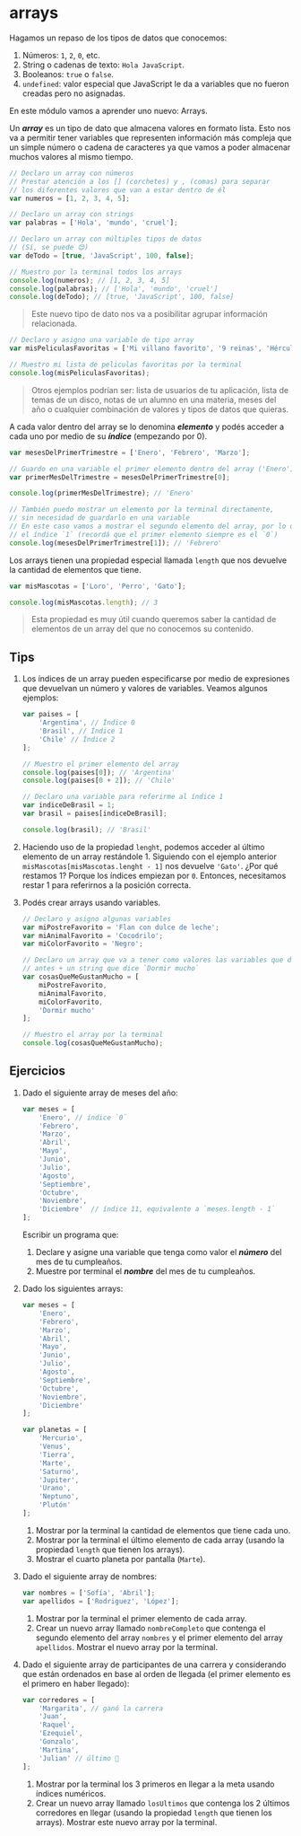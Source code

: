 # arrays

Hagamos un repaso de los tipos de datos que conocemos:

1. Números: `1`, `2`, `0`, etc.
1. String o cadenas de texto: `Hola JavaScript`.
1. Booleanos: `true` o `false`.
1. `undefined`: valor especial que JavaScript le da a variables que no fueron creadas pero no asignadas.

En este módulo vamos a aprender uno nuevo: Arrays.

Un **_array_** es un tipo de dato que almacena valores en formato lista. Esto nos va a permitir tener variables que representen información más compleja que un simple número o cadena de caracteres ya que vamos a poder almacenar muchos valores al mismo tiempo.

```javascript
// Declaro un array con números
// Prestar atención a los [] (corchetes) y , (comas) para separar
// los diferentes valores que van a estar dentro de él
var numeros = [1, 2, 3, 4, 5];

// Declaro un array con strings
var palabras = ['Hola', 'mundo', 'cruel'];

// Declaro un array con múltiples tipos de datos
// (Sí, se puede 😊)
var deTodo = [true, 'JavaScript', 100, false];

// Muestro por la terminal todos los arrays
console.log(numeros); // [1, 2, 3, 4, 5]
console.log(palabras); // ['Hola', 'mundo', 'cruel']
console.log(deTodo); // [true, 'JavaScript', 100, false]
```

> Este nuevo tipo de dato nos va a posibilitar agrupar información relacionada.

```javascript
// Declaro y asigno una variable de tipo array
var misPeliculasFavoritas = ['Mi villano favorito', '9 reinas', 'Hércules vigila'];

// Muestro mi lista de peliculas favoritas por la terminal
console.log(misPeliculasFavoritas);
```

> Otros ejemplos podrían ser: lista de usuarios de tu aplicación, lista de temas de un disco, notas de un alumno en una materia, meses del año o cualquier combinación de valores y tipos de datos que quieras.

A cada valor dentro del array se lo denomina **_elemento_** y podés acceder a cada uno por medio de su **_índice_** (empezando por 0).

```javascript
var mesesDelPrimerTrimestre = ['Enero', 'Febrero', 'Marzo'];

// Guardo en una variable el primer elemento dentro del array ('Enero')
var primerMesDelTrimestre = mesesDelPrimerTrimestre[0];

console.log(primerMesDelTrimestre); // 'Enero'

// También puedo mostrar un elemento por la terminal directamente,
// sin necesidad de guardarlo en una variable
// En este caso vamos a mostrar el segundo elemento del array, por lo que usamos
// el índice `1` (recordá que el primer elemento siempre es el `0`)
console.log(mesesDelPrimerTrimestre[1]); // 'Febrero'
```

Los arrays tienen una propiedad especial llamada `length` que nos devuelve la cantidad de elementos que tiene.

```javascript
var misMascotas = ['Loro', 'Perro', 'Gato'];

console.log(misMascotas.length); // 3
```

> Esta propiedad es muy útil cuando queremos saber la cantidad de elementos de un array del que no conocemos su contenido.

## Tips

1. Los índices de un array pueden especificarse por medio de expresiones que devuelvan un número y valores de variables. Veamos algunos ejemplos:

    ```javascript
    var paises = [
        'Argentina', // Índice 0
        'Brasil', // Índice 1
        'Chile' // Índice 2
    ];

    // Muestro el primer elemento del array
    console.log(paises[0]); // 'Argentina'
    console.log(paises[0 + 2]); // 'Chile'

    // Declaro una variable para referirme al índice 1
    var indiceDeBrasil = 1;
    var brasil = paises[indiceDeBrasil];

    console.log(brasil); // 'Brasil'
    ```

1. Haciendo uso de la propiedad `lenght`, podemos acceder al último elemento de un array restándole 1. Siguiendo con el ejemplo anterior `misMascotas[misMascotas.lenght - 1]` nos devuelve `'Gato'`. ¿Por qué restamos 1? Porque los índices empiezan por `0`. Entonces, necesitamos restar 1 para referirnos a la posición correcta.
1. Podés crear arrays usando variables.

    ```javascript
    // Declaro y asigno algunas variables
    var miPostreFavorito = 'Flan con dulce de leche';
    var miAnimalFavorito = 'Cocodrilo';
    var miColorFavorito = 'Negro';

    // Declaro un array que va a tener como valores las variables que declaré
    // antes + un string que dice `Dormir mucho`
    var cosasQueMeGustanMucho = [
        miPostreFavorito,
        miAnimalFavorito,
        miColorFavorito,
        'Dormir mucho'
    ];

    // Muestro el array por la terminal
    console.log(cosasQueMeGustanMucho);
    ```

## Ejercicios

1. Dado el siguiente array de meses del año:

    ```javascript
    var meses = [
        'Enero', // índice `0`
        'Febrero',
        'Marzo',
        'Abril',
        'Mayo',
        'Junio',
        'Julio',
        'Agosto',
        'Septiembre',
        'Octubre',
        'Noviembre',
        'Diciembre'  // índice 11, equivalente a `meses.length - 1`
    ];
    ```

    Escribir un programa que:

    1. Declare y asigne una variable que tenga como valor el **_número_** del mes de tu cumpleaños.
    1. Muestre por terminal el **_nombre_** del mes de tu cumpleaños.

1. Dado los siguientes arrays:

    ```javascript
    var meses = [
        'Enero',
        'Febrero',
        'Marzo',
        'Abril',
        'Mayo',
        'Junio',
        'Julio',
        'Agosto',
        'Septiembre',
        'Octubre',
        'Noviembre',
        'Diciembre'
    ];

    var planetas = [
        'Mercurio',
        'Venus',
        'Tierra',
        'Marte',
        'Saturno',
        'Jupiter',
        'Urano',
        'Neptuno',
        'Plutón'
    ];
    ```

    1. Mostrar por la terminal la cantidad de elementos que tiene cada uno.
    1. Mostrar por la terminal el último elemento de cada array (usando la propiedad `length` que tienen los arrays).
    1. Mostrar el cuarto planeta por pantalla (`Marte`).

1. Dado el siguiente array de nombres:

    ```javascript
    var nombres = ['Sofía', 'Abril'];
    var apellidos = ['Rodriguez', 'López'];
    ```

    1. Mostrar por la terminal el primer elemento de cada array.
    1. Crear un nuevo array llamado `nombreCompleto` que contenga el segundo elemento del array `nombres` y el primer elemento del array `apellidos`. Mostrar el nuevo array por la terminal.

1. Dado el siguiente array de participantes de una carrera y considerando que están ordenados en base al orden de llegada (el primer elemento es el primero en haber llegado):

    ```javascript
    var corredores = [
        'Margarita', // ganó la carrera
        'Juan',
        'Raquel',
        'Ezequiel',
        'Gonzalo',
        'Martina',
        'Julian' // último 🙁
    ];
    ```

    1. Mostrar por la terminal los 3 primeros en llegar a la meta usando índices numéricos.
    1. Crear un nuevo array llamado `losUltimos` que contenga los 2 últimos corredores en llegar (usando la propiedad `length` que tienen los arrays). Mostrar este nuevo array por la terminal.
